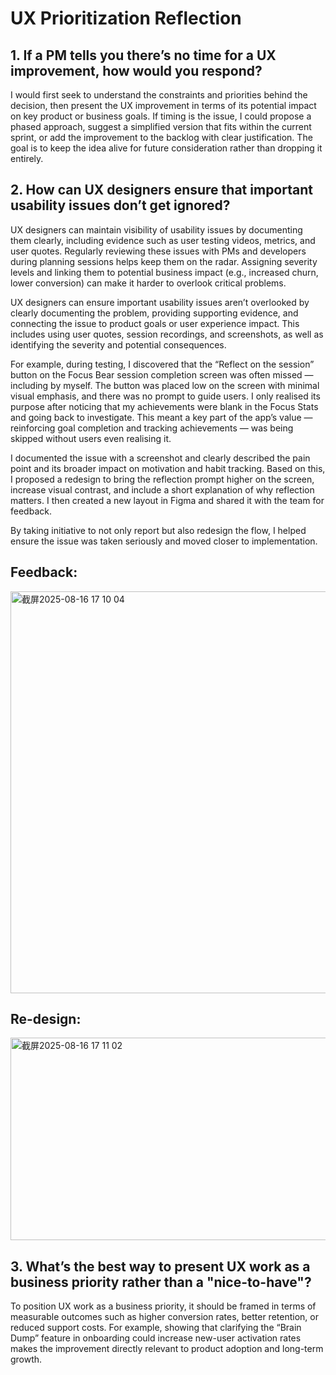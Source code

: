 # UX Prioritization Reflection

## 1. If a PM tells you there’s no time for a UX improvement, how would you respond?

I would first seek to understand the constraints and priorities behind the decision, then present the UX improvement in terms of its potential impact on key product or business goals. If timing is the issue, I could propose a phased approach, suggest a simplified version that fits within the current sprint, or add the improvement to the backlog with clear justification. The goal is to keep the idea alive for future consideration rather than dropping it entirely.

## 2. How can UX designers ensure that important usability issues don’t get ignored?

UX designers can maintain visibility of usability issues by documenting them clearly, including evidence such as user testing videos, metrics, and user quotes. Regularly reviewing these issues with PMs and developers during planning sessions helps keep them on the radar. Assigning severity levels and linking them to potential business impact (e.g., increased churn, lower conversion) can make it harder to overlook critical problems.

UX designers can ensure important usability issues aren’t overlooked by clearly documenting the problem, providing supporting evidence, and connecting the issue to product goals or user experience impact. This includes using user quotes, session recordings, and screenshots, as well as identifying the severity and potential consequences.

For example, during testing, I discovered that the “Reflect on the session” button on the Focus Bear session completion screen was often missed — including by myself. The button was placed low on the screen with minimal visual emphasis, and there was no prompt to guide users. I only realised its purpose after noticing that my achievements were blank in the Focus Stats and going back to investigate. This meant a key part of the app’s value — reinforcing goal completion and tracking achievements — was being skipped without users even realising it.

I documented the issue with a screenshot and clearly described the pain point and its broader impact on motivation and habit tracking. Based on this, I proposed a redesign to bring the reflection prompt higher on the screen, increase visual contrast, and include a short explanation of why reflection matters. I then created a new layout in Figma and shared it with the team for feedback.

By taking initiative to not only report but also redesign the flow, I helped ensure the issue was taken seriously and moved closer to implementation. 
## Feedback:


<img width="714" height="643" alt="截屏2025-08-16 17 10 04" src="https://github.com/user-attachments/assets/465b1e5b-72f4-41e0-b29f-20330d0976b4" />

## Re-design:
<img width="857" height="324" alt="截屏2025-08-16 17 11 02" src="https://github.com/user-attachments/assets/e57b9680-fc57-4b82-956c-71e6fd13fe26" />


## 3. What’s the best way to present UX work as a business priority rather than a "nice-to-have"?

To position UX work as a business priority, it should be framed in terms of measurable outcomes such as higher conversion rates, better retention, or reduced support costs. For example, showing that clarifying the “Brain Dump” feature in onboarding could increase new-user activation rates makes the improvement directly relevant to product adoption and long-term growth.
